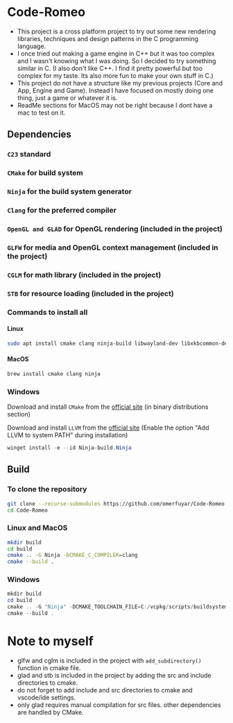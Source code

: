 # Code-Romeo

* This project is a cross platform project to try out some new rendering libraries, techniques and design patterns in the C programming language.
* I once tried out making a game engine in C++ but it was too complex and I wasn't knowing what I was doing. So I decided to try something similar in C. (I also don't like C++. I find it pretty powerful but too complex for my taste. Its also more fun to make your own stuff in C.)
* This project do not have a structure like my previous projects (Core and App, Engine and Game). Instead I have focused on mostly doing one thing, just a game or whatever it is.
* ReadMe sections for MacOS may not be right because I dont have a mac to test on it.

## Dependencies

### `C23` standard

### `CMake` for build system

### `Ninja` for the build system generator

### `Clang` for the preferred compiler

### `OpenGL and GLAD` for OpenGL rendering (included in the project)

### `GLFW` for media and OpenGL context management (included in the project)

### `CGLM` for math library (included in the project)

### `STB` for resource loading (included in the project)

### Commands to install all

#### Linux
``` bash
sudo apt install cmake clang ninja-build libwayland-dev libxkbcommon-dev wayland-protocols libglfw3-dev libx11-dev libxrandr-dev libxinerama-dev libxcursor-dev libxi-dev
```

#### MacOS
``` bash
brew install cmake clang ninja
```

### Windows
Download and install `CMake` from the [official site](https://cmake.org/download/) (in binary distributions section)

Download and install `LLVM` from the [official site](https://releases.llvm.org/download.html) (Enable the option "Add LLVM to system PATH" during installation)

``` powershell
winget install -e --id Ninja-build.Ninja
```

## Build

### To clone the repository
``` bash
git clone --recurse-submodules https://github.com/omerfuyar/Code-Romeo.git
cd Code-Romeo
```

### Linux and MacOS
``` bash
mkdir build
cd build
cmake .. -G Ninja -DCMAKE_C_COMPILER=clang
cmake --build .
```

### Windows
``` powershell
mkdir build
cd build
cmake .. -G "Ninja" -DCMAKE_TOOLCHAIN_FILE=C:/vcpkg/scripts/buildsystems/vcpkg.cmake -DCMAKE_C_COMPILER=clang
cmake --build .
```

# Note to myself
* glfw and cglm is included in the project with `add_subdirectory()` function in cmake file.
* glad and stb is included in the project by adding the src and include directories to cmake.
* do not forget to add include and src directories to cmake and vscode/ide settings.
* only glad requires manual compilation for src files. other dependencies are handled by CMake.